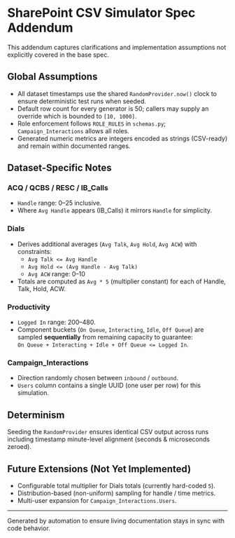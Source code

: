 # SharePoint CSV Simulator Spec Addendum

This addendum captures clarifications and implementation assumptions not explicitly covered in the base spec.

## Global Assumptions

- All dataset timestamps use the shared `RandomProvider.now()` clock to ensure deterministic test runs when seeded.
- Default row count for every generator is 50; callers may supply an override which is bounded to `[10, 1000]`.
- Role enforcement follows `ROLE_RULES` in `schemas.py`; `Campaign_Interactions` allows all roles.
- Generated numeric metrics are integers encoded as strings (CSV-ready) and remain within documented ranges.

## Dataset-Specific Notes

### ACQ / QCBS / RESC / IB_Calls

- `Handle` range: 0–25 inclusive.
- Where `Avg Handle` appears (IB_Calls) it mirrors `Handle` for simplicity.

### Dials

- Derives additional averages (`Avg Talk`, `Avg Hold`, `Avg ACW`) with constraints:
  - `Avg Talk <= Avg Handle`
  - `Avg Hold <= (Avg Handle - Avg Talk)`
  - `Avg ACW` range: 0–10
- Totals are computed as `Avg * 5` (multiplier constant) for each of Handle, Talk, Hold, ACW.

### Productivity

- `Logged In` range: 200–480.
- Component buckets (`On Queue`, `Interacting`, `Idle`, `Off Queue`) are sampled **sequentially** from remaining capacity to guarantee:  
  `On Queue + Interacting + Idle + Off Queue <= Logged In`.

### Campaign_Interactions

- Direction randomly chosen between `inbound` / `outbound`.
- `Users` column contains a single UUID (one user per row) for this simulation.

## Determinism

Seeding the `RandomProvider` ensures identical CSV output across runs including timestamp minute-level alignment (seconds & microseconds zeroed).

## Future Extensions (Not Yet Implemented)

- Configurable total multiplier for Dials totals (currently hard-coded `5`).
- Distribution-based (non-uniform) sampling for handle / time metrics.
- Multi-user expansion for `Campaign_Interactions.Users`.

---
Generated by automation to ensure living documentation stays in sync with code behavior.
